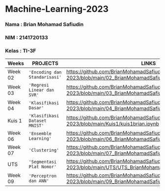 # Machine-Learning-2023

### Nama : Brian Mohamad Safiudin
### NIM : 2141720133
### Kelas : TI-3F

|Weeks           |PROJECTS                         |LINKS                        |
|----------------|---------------------------------|-----------------------------|                        
|Week 02         |`'Encoding dan Standarisasi'`    |https://github.com/BrianMohamadSafiudin/Machine-Learning-2023/blob/main/02_BrianMohamadSafiudin_Data.ipynb                        
|Week 03         |`'Regresi Linear dan SVR'`       |https://github.com/BrianMohamadSafiudin/Machine-Learning-2023/blob/main/03_BrianMohamadSafiudin_Regresi.ipynb                     
|Week 04         |`'Klasifikasi Dasar'`            |https://github.com/BrianMohamadSafiudin/Machine-Learning-2023/blob/main/04_BrianMohamadSafiudin_Klasifikasi.ipynb                             
|Kuis 1          |`'Klasifikasi Dataset MNIST'`    |https://github.com/BrianMohamadSafiudin/Machine-Learning-2023/blob/main/Kuis1/kuis1brian.ipynb                             
|Week 06         |`'Ensemble Learning'`            |https://github.com/BrianMohamadSafiudin/Machine-Learning-2023/blob/main/06_BrianMohamadSafiudin_EnsembleLearning.ipynb   
|Week 07         |`'Clustering'`                   |https://github.com/BrianMohamadSafiudin/Machine-Learning-2023/blob/main/07_BrianMohamadSafiudin_Clustering.ipynb
|UTS             |`'Segmentasi Plat Nomor'`        |https://github.com/BrianMohamadSafiudin/Machine-Learning-2023/blob/main/UTS/UTS_BrianMohamadSafiudin_TI3F.ipynb
|Week 09         |`'Perceptron dan ANN'`           |https://github.com/BrianMohamadSafiudin/Machine-Learning-2023/blob/main/09_BrianMohamadSafiudin_PerceptronDanANN.ipynb
